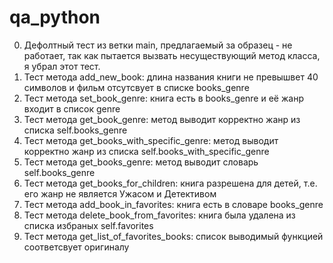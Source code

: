 # qa_python
0. Дефолтный тест из ветки main, предлагаемый за образец - не работает, так как пытается вызвать несуществующий метод класса, я убрал этот тест.
1. Тест метода add_new_book: длина названия книги не превышвет 40 символов и фильм отсутсвует в списке books_genre
2. Тест метода set_book_genre: книга есть в books_genre и её жанр входит в список genre
3. Тест метода get_book_genre: метод выводит корректно жанр из списка self.books_genre
4. Тест метода get_books_with_specific_genre: метод выводит корректно жанр из списка self.books_with_specific_genre
5. Тест метода get_books_genre: метод выводит словарь self.books_genre
6. Тест метода get_books_for_children: книга разрешена для детей, т.е. его жанр не является Ужасом и Детективом
7. Тест метода add_book_in_favorites: книга есть в словаре books_genre
8. Тест метода delete_book_from_favorites: книга была удалена из списка избраных self.favorites
9. Тест метода get_list_of_favorites_books: список выводимый функцией соответсвует оригиналу
